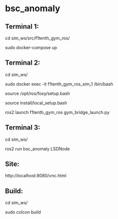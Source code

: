 # bsc_anomaly

## Terminal 1:

cd sim_ws/src/f1tenth_gym_ros/

sudo docker-compose up


## Terminal 2:

cd sim_ws/

sudo docker exec -it f1tenth_gym_ros_sim_1 /bin/bash


source /opt/ros/foxy/setup.bash

source install/local_setup.bash

ros2 launch f1tenth_gym_ros gym_bridge_launch.py


## Terminal 3:

cd sim_ws/

ros2 run bsc_anomaly LSDNode

## Site:

http://localhost:8080/vnc.html


## Build:

cd sim_ws/

sudo colcon build
